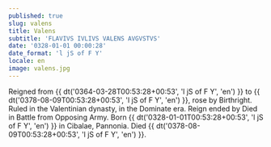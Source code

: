 ```yaml
---
published: true
slug: valens
title: Valens
subtitle: 'FLAVIVS IVLIVS VALENS AVGVSTVS'
date: '0328-01-01 00:00:28'
date_format: 'l jS of F Y'
locale: en
image: valens.jpg
---
```


Reigned from {{ dt('0364-03-28T00:53:28+00:53', 'l jS of F Y', 'en') }} to {{ dt('0378-08-09T00:53:28+00:53', 'l jS of F Y', 'en') }}, rose by Birthright. Ruled in the Valentinian dynasty, in the Dominate era. Reign ended by Died in Battle from Opposing Army. Born {{ dt('0328-01-01T00:53:28+00:53', 'l jS of F Y', 'en') }} in Cibalae, Pannonia. Died {{ dt('0378-08-09T00:53:28+00:53', 'l jS of F Y', 'en') }}.
